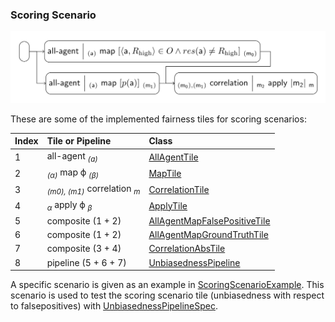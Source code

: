 ### Scoring Scenario

![scoring](scoring.png)

These are some of the implemented fairness tiles for scoring scenarios:

| Index | Tile or Pipeline                                   | Class                                                        |
|:------|:---------------------------------------------------|:-------------------------------------------------------------|
| 1     | all-agent <sub>*(a)*</sub>                         | [AllAgentTile][AllAgentTile]                                 |
| 2     | <sub>*(α)*</sub> map ϕ <sub>*(β)*</sub>            | [MapTile][MapTile]                                           |
| 3     | <sub>*(m0), (m1)*</sub> correlation <sub>*m*</sub> | [CorrelationTile][CorrelationTile]                           |
| 4     | <sub>*α*</sub> apply ϕ <sub>*β*</sub>              | [ApplyTile][ApplyTile]                                       |
| 5     | composite (1 + 2)                                  | [AllAgentMapFalsePositiveTile][AllAgentMapFalsePositiveTile] |
| 6     | composite (1 + 2)                                  | [AllAgentMapGroundTruthTile][AllAgentMapGroundTruthTile]     |
| 7     | composite (3 + 4)                                  | [CorrelationAbsTile][CorrelationAbsTile]                     |
| 8     | pipeline (5 + 6 + 7)                               | [UnbiasednessPipeline][UnbiasednessPipeline]                 |

A specific scenario is given as an example in
[ScoringScenarioExample][ScoringScenarioExample]. This scenario is used to test the
scoring scenario tile (unbiasedness with respect to falsepositives) with
[UnbiasednessPipelineSpec][UnbiasednessPipelineSpec].

[AllAgentTile]: https://github.com/julianmendez/tiles/blob/master/core/src/main/scala/soda/tiles/fairness/tile/constant/AllAgentTile.soda

[MapTile]: https://github.com/julianmendez/tiles/blob/master/core/src/main/scala/soda/tiles/fairness/tile/primitive/MapTile.soda

[ApplyTile]: https://github.com/julianmendez/tiles/blob/master/core/src/main/scala/soda/tiles/fairness/tile/primitive/ApplyTile.soda

[FalsePosTile]: https://github.com/julianmendez/tiles/blob/master/core/src/main/scala/soda/tiles/fairness/tile/composite/FalsePosTile.soda

[CorrelationTile]: https://github.com/julianmendez/tiles/blob/master/core/src/main/scala/soda/tiles/fairness/tile/composite/CorrelationTile.soda

[CorrelationAbsTile]: https://github.com/julianmendez/tiles/blob/master/core/src/main/scala/soda/tiles/fairness/tile/composite/CorrelationAbsTile.soda

[AllAgentMapFalsePositiveTile]: https://github.com/julianmendez/tiles/blob/master/example/src/main/scala/soda/tiles/fairness/example/pipeline/scoring/AllAgentMapFalsePositiveTile.soda

[AllAgentMapGroundTruthTile]: https://github.com/julianmendez/tiles/blob/master/example/src/main/scala/soda/tiles/fairness/example/pipeline/scoring/AllAgentMapGroundTruthTile.soda

[UnbiasednessPipeline]: https://github.com/julianmendez/tiles/blob/master/example/src/main/scala/soda/tiles/fairness/example/pipeline/scoring/UnbiasednessPipeline.soda

[ScoringScenarioExample]: https://github.com/julianmendez/tiles/blob/master/example/src/test/scala/soda/tiles/fairness/pipeline/scoring/ScoringScenarioExample.soda

[UnbiasednessPipelineSpec]: https://github.com/julianmendez/tiles/blob/master/example/src/test/scala/soda/tiles/fairness/pipeline/scoring/UnbiasednessPipelineSpec.soda


